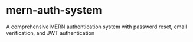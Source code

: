 # mern-auth-system
A comprehensive MERN authentication system with password reset, email verification, and JWT authentication
